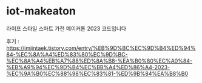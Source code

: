 # iot-makeaton
라이프 스타일 스마트 가전 메이커톤 2023 코드입니다

후기 : https://imjintaek.tistory.com/entry/%EB%9D%BC%EC%9D%B4%ED%94%84-%EC%8A%A4%ED%83%80%EC%9D%BC-%EC%8A%A4%EB%A7%88%ED%8A%B8-%EA%B0%80%EC%A0%84-%EB%A9%94%EC%9D%B4%EC%BB%A4%ED%86%A4-2023-%EC%9A%B0%EC%88%98%EC%83%81-%ED%9B%84%EA%B8%B0

